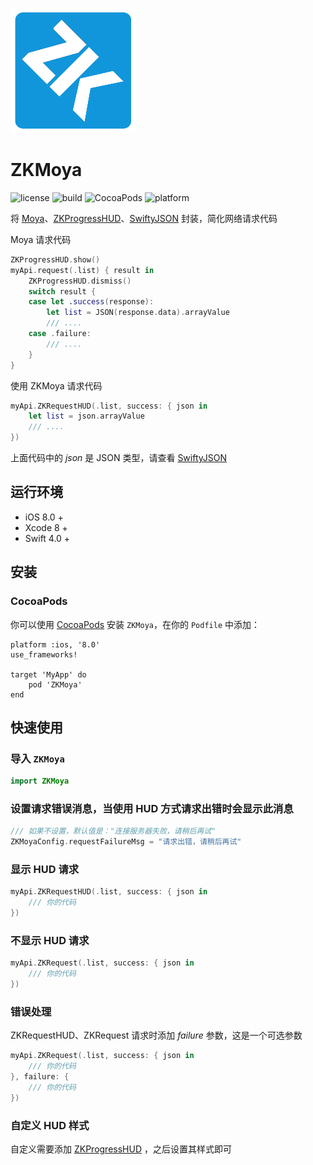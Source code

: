 ![(logo)](https://raw.githubusercontent.com/WangWenzhuang/ZKAlamofire/master/images/logo.png)

# ZKMoya

![license](https://img.shields.io/badge/license-MIT-brightgreen.svg)
![build](https://img.shields.io/badge/license-MIT-brightgreen.svg)
![CocoaPods](https://img.shields.io/badge/build-passing-brightgreen.svg)
![platform](https://img.shields.io/badge/platform-iOS-brightgreen.svg)

将 [Moya](https://github.com/Moya/Moya)、[ZKProgressHUD](https://github.com/WangWenzhuang/ZKProgressHUD)、[SwiftyJSON](https://github.com/SwiftyJSON/SwiftyJSON) 封装，简化网络请求代码

Moya 请求代码

```swift
ZKProgressHUD.show()
myApi.request(.list) { result in
    ZKProgressHUD.dismiss()
    switch result {
    case let .success(response):
        let list = JSON(response.data).arrayValue
        /// ....
    case .failure:
        /// ....
    }
}
```

使用 ZKMoya 请求代码
```swift
myApi.ZKRequestHUD(.list, success: { json in
	let list = json.arrayValue
    /// ....
})
```

上面代码中的 *json* 是 JSON 类型，请查看 [SwiftyJSON](https://github.com/SwiftyJSON/SwiftyJSON)

## 运行环境

* iOS 8.0 +
* Xcode 8 +
* Swift 4.0 +

## 安装

### CocoaPods

你可以使用 [CocoaPods](http://cocoapods.org/) 安装 `ZKMoya`，在你的 `Podfile` 中添加：

```ogdl
platform :ios, '8.0'
use_frameworks!

target 'MyApp' do
    pod 'ZKMoya'
end
```

## 快速使用

### 导入 `ZKMoya`

```swift
import ZKMoya
```

### 设置请求错误消息，当使用 HUD 方式请求出错时会显示此消息

```swift
/// 如果不设置，默认值是："连接服务器失败，请稍后再试"
ZKMoyaConfig.requestFailureMsg = "请求出错，请稍后再试"
```

### 显示 HUD 请求

```swift
myApi.ZKRequestHUD(.list, success: { json in
	/// 你的代码
})
```

### 不显示 HUD 请求

```swift
myApi.ZKRequest(.list, success: { json in
	/// 你的代码
})
```

### 错误处理

ZKRequestHUD、ZKRequest 请求时添加 *failure* 参数，这是一个可选参数

```swift
myApi.ZKRequest(.list, success: { json in
	/// 你的代码
}, failure: {
	/// 你的代码
})
```

### 自定义 HUD 样式

自定义需要添加 [ZKProgressHUD](https://github.com/WangWenzhuang/ZKProgressHUD) ，之后设置其样式即可
